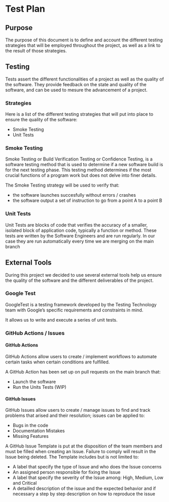 # Test Plan

## Purpose

The purpose of this document is to define and account the different testing strategies that will be employed throughout the project, as well as a link to the result of those strategies.

## Testing

Tests assert the different functionalities of a project as well as the quality of the software. They provide feedback on the state and quality of the software, and can be used to mesure the advancement of a project.

### Strategies

Here is a list of the different testing strategies that will put into place to ensure the quality of the software:

- Smoke Testing
- Unit Tests

### Smoke Testing

Smoke Testing or Build Verification Testing or Confidence Testing, is a software testing method that is used to determine if a new software build is for the next testing phase. This testing method determines if the most crucial functions of a program work but does not delve into finer details.

The Smoke Testing strategy will be used to verify that:

- the software launches succesfully without errors / crashes
- the software output a set of instruction to go from a point A to a point B

### Unit Tests

Unit Tests are blocks of code that verifies the accuracy of a smaller, isolated block of application code, typically a function or method. These tests are written by the Software Engineers and are run regularly. In our case they are run automatically every time we are merging on the main branch

## External Tools

During this project we decided to use several external tools help us ensure the quality of the software and the different deliverables of the project.

### Google Test

GoogleTest is a testing framework developed by the Testing Technology team with Google’s specific requirements and constraints in mind.

It allows us to write and execute a series of unit tests.

### GitHub Actions / Issues

#### GitHub Actions

GitHub Actions allow users to create / implement workflows to automate certain tasks when certain conditions are fulfilled.

A GitHub Action has been set up on pull requests on the main branch that:

- Launch the software
- Run the Units Tests
(WIP)

#### GitHub Issues

GitHub Issues allow users to create / manage issues to find and track problems that arised and their resolution; issues can be applied to:

- Bugs in the code
- Documentation Mistakes
- Missing Features

A GitHub Issue Template is put at the disposition of the team members and must be filled when creating an Issue. Failure to comply will result in the Issue being deleted.
The Template includes but is not limited to:

- A label that specify the type of Issue and who does the Issue concerns
- An assigned person responsible for fixing the Issue
- A label that specify the severity of the Issue among: High, Medium, Low and Critical
- A detailled description of the issue and the expected behavior and if necessary a step by step description on how to reproduce the issue

